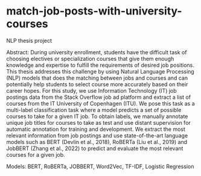 # match-job-posts-with-university-courses

NLP thesis project

Abstract:
During university enrollment, students have the difficult task of choosing electives or specialization courses that give them enough knowledge and expertise to fulfill the requirements of
desired job positions. This thesis addresses this challenge by using Natural Language Processing (NLP) models that does the matching between jobs and courses and can potentially help
students to select course more accurately based on their career hopes. For this study, we use
Information Technology (IT) job postings data from the Stack Overflow job ad platform and
extract a list of courses from the IT University of Copenhagen (ITU). We pose this task as a
multi-label classification task where a model predicts a set of possible courses to take for a
given IT job. To obtain labels, we manually annotate unique job titles for courses to take as test
and use distant supervision for automatic annotation for training and development. We extract
the most relevant information from job postings and use state-of-the-art language models such
as BERT (Devlin et al., 2018), RoBERTa (Liu et al., 2019) and JobBERT (Zhang et al., 2022) to
predict and evaluate the most relevant courses for a given job.

Models: BERT, RoBERTa, JOBBERT, Word2Vec, TF-IDF, Logistic Regression
